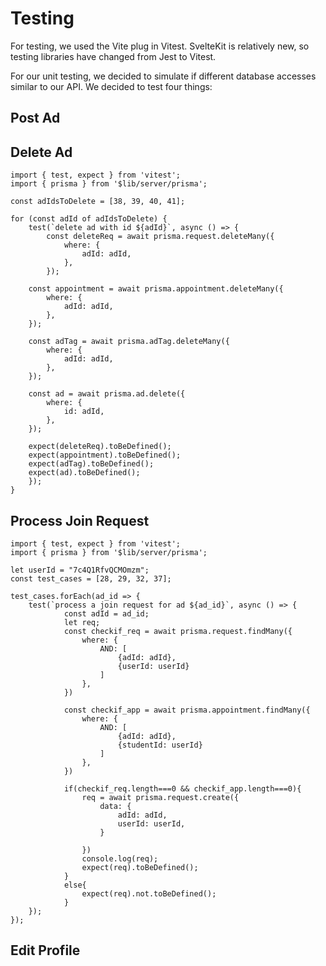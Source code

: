 # Testing

For testing, we used the Vite plug in Vitest. SvelteKit is relatively new, so testing libraries have changed from Jest to Vitest.

For our unit testing, we decided to simulate if different database accesses similar to our API. We decided to test four things:

## Post Ad



## Delete Ad

    import { test, expect } from 'vitest';
    import { prisma } from '$lib/server/prisma';
    
    const adIdsToDelete = [38, 39, 40, 41]; 
    
    for (const adId of adIdsToDelete) {
        test(`delete ad with id ${adId}`, async () => {
            const deleteReq = await prisma.request.deleteMany({
                where: {
                    adId: adId,
                },
            });

        const appointment = await prisma.appointment.deleteMany({
            where: {
                adId: adId,
            },
        });

        const adTag = await prisma.adTag.deleteMany({
            where: {
                adId: adId,
            },
        });

        const ad = await prisma.ad.delete({
            where: {
                id: adId,
            },
        });

        expect(deleteReq).toBeDefined();
        expect(appointment).toBeDefined();
        expect(adTag).toBeDefined();
        expect(ad).toBeDefined();
        });
    }

## Process Join Request

    import { test, expect } from 'vitest';
    import { prisma } from '$lib/server/prisma';
    
    let userId = "7c4Q1RfvQCMOmzm";
    const test_cases = [28, 29, 32, 37];
    
    test_cases.forEach(ad_id => {
        test(`process a join request for ad ${ad_id}`, async () => {
                const adId = ad_id;
                let req;
                const checkif_req = await prisma.request.findMany({
                    where: { 
                        AND: [
                            {adId: adId},
                            {userId: userId}
                        ]
                    },
                })
        
                const checkif_app = await prisma.appointment.findMany({
                    where: { 
                        AND: [
                            {adId: adId},
                            {studentId: userId}
                        ]
                    },
                })
        
                if(checkif_req.length===0 && checkif_app.length===0){
                    req = await prisma.request.create({
                        data: {
                            adId: adId,
                            userId: userId,
                        }
                        
                    })
                    console.log(req);
                    expect(req).toBeDefined(); 
                }
                else{
                    expect(req).not.toBeDefined();
                }
        });
    });


## Edit Profile


